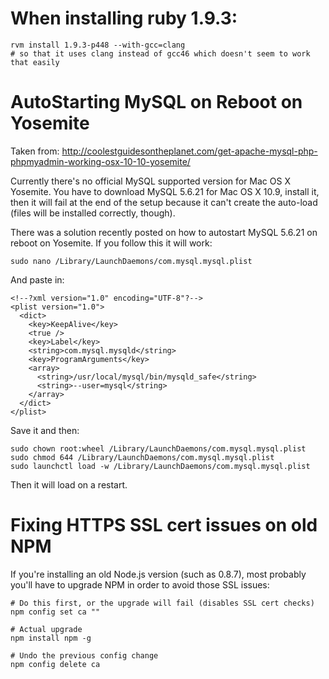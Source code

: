When installing ruby 1.9.3:
===========================

```
rvm install 1.9.3-p448 --with-gcc=clang
# so that it uses clang instead of gcc46 which doesn't seem to work that easily
```

AutoStarting MySQL on Reboot on Yosemite
========================================

Taken from: http://coolestguidesontheplanet.com/get-apache-mysql-php-phpmyadmin-working-osx-10-10-yosemite/

Currently there's no official MySQL supported version for Mac OS X Yosemite.  You have to download MySQL 5.6.21 for Mac OS X 10.9, install it, then it will fail at the end of the setup because it can't create the auto-load (files will be installed correctly, though).

There was a solution recently posted on how to autostart MySQL 5.6.21 on reboot on Yosemite.  If you follow this it will work:

```
sudo nano /Library/LaunchDaemons/com.mysql.mysql.plist
```

And paste in:

```
<!--?xml version="1.0" encoding="UTF-8"?-->
<plist version="1.0">
  <dict>
    <key>KeepAlive</key>
    <true />
    <key>Label</key>
    <string>com.mysql.mysqld</string>
    <key>ProgramArguments</key>
    <array>
      <string>/usr/local/mysql/bin/mysqld_safe</string>
      <string>--user=mysql</string>
    </array>        
  </dict>
</plist>
```

Save it and then:

```
sudo chown root:wheel /Library/LaunchDaemons/com.mysql.mysql.plist
sudo chmod 644 /Library/LaunchDaemons/com.mysql.mysql.plist
sudo launchctl load -w /Library/LaunchDaemons/com.mysql.mysql.plist
```

Then it will load on a restart.

Fixing HTTPS SSL cert issues on old NPM
=======================================

If you're installing an old Node.js version (such as 0.8.7), most probably you'll have to upgrade NPM in order to avoid those SSL issues:

```
# Do this first, or the upgrade will fail (disables SSL cert checks)
npm config set ca ""

# Actual upgrade
npm install npm -g

# Undo the previous config change
npm config delete ca
```
